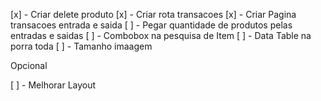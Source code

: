 [x] - Criar delete produto
[x] - Criar rota transacoes
[x] - Criar Pagina transacoes entrada e saida
[ ] - Pegar quantidade de produtos pelas entradas e saidas
[ ] - Combobox na pesquisa de Item
[ ] - Data Table na porra toda
[ ] - Tamanho imaagem

Opcional

[ ] - Melhorar Layout